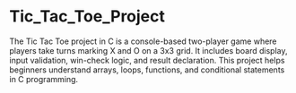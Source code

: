 # Tic_Tac_Toe_Project
The Tic Tac Toe project in C is a console-based two-player game where players take turns marking X and O on a 3x3 grid. It includes board display, input validation, win-check logic, and result declaration. This project helps beginners understand arrays, loops, functions, and conditional statements in C programming.
